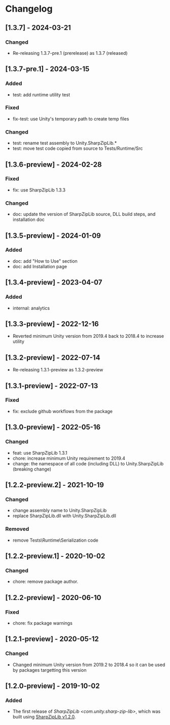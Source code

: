 # Changelog

## [1.3.7] - 2024-03-21

### Changed
* Re-releasing 1.3.7-pre.1 (prerelease) as 1.3.7 (released)

## [1.3.7-pre.1] - 2024-03-15

### Added
* test: add runtime utility test

### Fixed
* fix-test: use Unity's temporary path to create temp files

### Changed
* test: rename test assembly to Unity.SharpZipLib.* 
* test: move test code copied from source to Tests/Runtime/Src

## [1.3.6-preview] - 2024-02-28

### Fixed
* fix: use SharpZipLib 1.3.3

### Changed
* doc: update the version of SharpZipLib source, DLL build steps, and installation doc

## [1.3.5-preview] - 2024-01-09

### Added
* doc: add "How to Use" section
* doc: add Installation page

## [1.3.4-preview] - 2023-04-07

### Added
* internal: analytics

## [1.3.3-preview] - 2022-12-16

* Reverted minimum Unity version from 2019.4 back to 2018.4 to increase utility

## [1.3.2-preview] - 2022-07-14

* Re-releasing 1.3.1-preview as 1.3.2-preview

## [1.3.1-preview] - 2022-07-13

### Fixed
* fix: exclude github workflows from the package

## [1.3.0-preview] - 2022-05-16

### Changed

* feat: use SharpZipLib 1.3.1
* chore: increase minimum Unity requirement to 2019.4 
* change: the namespace of all code (including DLL) to Unity.SharpZipLib (breaking change)

## [1.2.2-preview.2] - 2021-10-19

### Changed
* change assembly name to Unity.SharpZipLib
* replace SharpZipLib.dll with Unity.SharpZipLib.dll

### Removed
* remove Tests\Runtime\Serialization code

## [1.2.2-preview.1] - 2020-10-02

### Changed
* chore: remove package author.

## [1.2.2-preview] - 2020-06-10

### Fixed
* chore: fix package warnings

## [1.2.1-preview] - 2020-05-12

### Changed
* Changed minimum Unity version from 2019.2 to 2018.4 so it can be used by packages targetting this version


## [1.2.0-preview] - 2019-10-02

### Added
* The first release of *SharpZipLib \<com.unity.sharp-zip-lib\>*, which was built using 
  [SharpZipLib v1.2.0](https://github.com/icsharpcode/SharpZipLib/archive/v1.2.0.zip).

